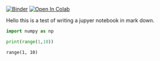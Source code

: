 
[![Binder](https://mybinder.org/badge_logo.svg#badge)](https://mybinder.org/v2/gh/astrophpeter/astrophpeter.github.io/master?filepath=2020-01-1-jupyter-notebook-test.ipynb) [![Open In Colab](https://colab.research.google.com/assets/colab-badge.svg#badge)](https://colab.research.google.com/github/astrophpeter/astrophpeter.github.io/blob/master/2020-01-1-jupyter-notebook-test.ipynb)



Hello this is a test of writing a jupyer notebook in mark down.


```python
import numpy as np
```


```python
print(range(1,10))

```

    range(1, 10)


